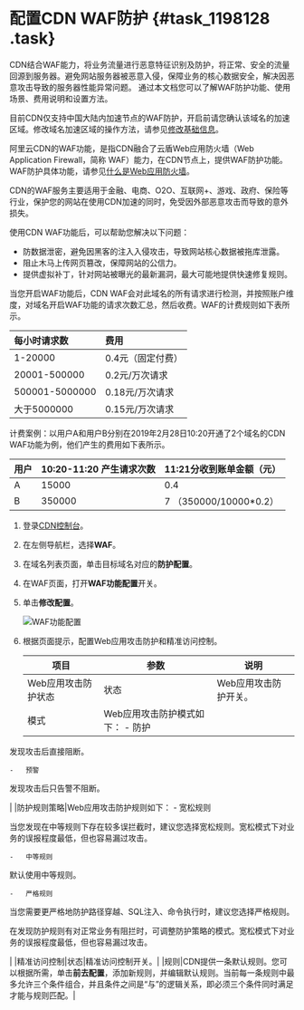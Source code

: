 # 配置CDN WAF防护 {#task_1198128 .task}

CDN结合WAF能力，将业务流量进行恶意特征识别及防护，将正常、安全的流量回源到服务器。避免网站服务器被恶意入侵，保障业务的核心数据安全，解决因恶意攻击导致的服务器性能异常问题。 通过本文档您可以了解WAF防护功能、使用场景、费用说明和设置方法。

目前CDN仅支持中国大陆内加速节点的WAF防护，开启前请您确认该域名的加速区域。修改域名加速区域的操作方法，请参见[修改基础信息](../cn.zh-CN/域名管理/基本配置/修改基础信息.md#)。

阿里云CDN的WAF功能，是指CDN融合了云盾Web应用防火墙（Web Application Firewall，简称 WAF）能力，在CDN节点上，提供WAF防护功能。WAF防护具体功能，请参见[什么是Web应用防火墙](https://help.aliyun.com/document_detail/28517.html)。

CDN的WAF服务主要适用于金融、电商、O2O、互联网+、游戏、政府、保险等行业，保护您的网站在使用CDN加速的同时，免受因外部恶意攻击而导致的意外损失。

使用CDN WAF功能后，可以帮助您解决以下问题：

-   防数据泄密，避免因黑客的注入入侵攻击，导致网站核心数据被拖库泄露。
-   阻止木马上传网页篡改，保障网站的公信力。
-   提供虚拟补丁，针对网站被曝光的最新漏洞，最大可能地提供快速修复规则。

当您开启WAF功能后，CDN WAF会对此域名的所有请求进行检测，并按照账户维度，对域名开启WAF功能的请求次数汇总，然后收费。WAF的计费规则如下表所示。

|每小时请求数|费用|
|:-----|:-|
|1-20000|0.4元（固定付费）|
|20001-500000|0.2元/万次请求|
|500001-5000000|0.18元/万次请求|
|大于5000000|0.15元/万次请求|

计费案例：以用户A和用户B分别在2019年2月28日10:20开通了2个域名的CDN WAF功能为例，他们产生的费用如下表所示。

|用户|10:20-11:20 产生请求次数|11:21分收到账单金额（元）|
|:-|:-----------------|:--------------|
|A|15000|0.4|
|B|350000|7 （350000/10000\*0.2）|

1.  登录[CDN控制台](https://cdn.console.aliyun.com)。
2.  在左侧导航栏，选择**WAF**。
3.  在域名列表页面，单击目标域名对应的**防护配置**。
4.  在WAF页面，打开**WAF功能配置**开关。
5.  单击**修改配置**。 

    ![WAF功能配置](http://static-aliyun-doc.oss-cn-hangzhou.aliyuncs.com/assets/img/134870/156483390851524_zh-CN.png)

6.  根据页面提示，配置Web应用攻击防护和精准访问控制。 

    |项目|参数|说明|
    |--|--|--|
    |Web应用攻击防护状态|状态|Web应用攻击防护开关。|
    |模式|Web应用攻击防护模式如下：     -   防护

发现攻击后直接阻断。

    -   预警

发现攻击后只告警不阻断。

 |
    |防护规则策略|Web应用攻击防护规则如下：     -   宽松规则

当您发现在中等规则下存在较多误拦截时，建议您选择宽松规则。宽松模式下对业务的误报程度最低，但也容易漏过攻击。

    -   中等规则

默认使用中等规则。

    -   严格规则

当您需要更严格地防护路径穿越、SQL注入、命令执行时，建议您选择严格规则。

 在发现防护规则有对正常业务有阻拦时，可调整防护策略的模式。宽松模式下对业务的误报程度最低，但也容易漏过攻击。

 |
    |精准访问控制|状态|精准访问控制开关。|
    |规则|CDN提供一条默认规则。您可以根据所需，单击**前去配置**，添加新规则，并编辑默认规则。当前每一条规则中最多允许三个条件组合，并且条件之间是“与”的逻辑关系，即必须三个条件同时满足才能与规则匹配。|


